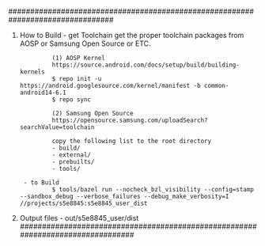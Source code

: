 ################################################################################
1. How to Build
        - get Toolchain
                get the proper toolchain packages from AOSP or Samsung Open Source or ETC.
                
                (1) AOSP Kernel
                https://source.android.com/docs/setup/build/building-kernels
                $ repo init -u https://android.googlesource.com/kernel/manifest -b common-android14-6.1
                $ repo sync
                
                (2) Samsung Open Source
                https://opensource.samsung.com/uploadSearch?searchValue=toolchain
                
                copy the following list to the root directory
                - build/
                - external/
                - prebuilts/
                - tools/

        - to Build
                $ tools/bazel run --nocheck_bzl_visibility --config=stamp --sandbox_debug --verbose_failures --debug_make_verbosity=I //projects/s5e8845:s5e8845_user_dist

2. Output files
        - out/s5e8845_user/dist
################################################################################
